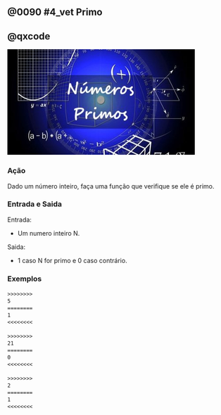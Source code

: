 ## @0090 #4_vet Primo
## @qxcode

![](capa.jpg)

### Ação

Dado um número inteiro, faça uma função que verifique se ele é primo.  

### Entrada e Saida

Entrada:

*   Um numero inteiro N.

Saida:

*   1 caso N for primo e 0 caso contrário.

### Exemplos

```
>>>>>>>>
5
========
1
<<<<<<<<

>>>>>>>>
21
========
0
<<<<<<<<

>>>>>>>>
2
========
1
<<<<<<<<
```

<!---
>>>>>>>> 01 t2
2
========
1
<<<<<<<<

>>>>>>>> 02 t3
3
========
1
<<<<<<<<

>>>>>>>> 03 t4
4
========
0
<<<<<<<<

>>>>>>>> 04 t5
5
========
1
<<<<<<<<

>>>>>>>> 05 t6
9
========
0
<<<<<<<<
--->